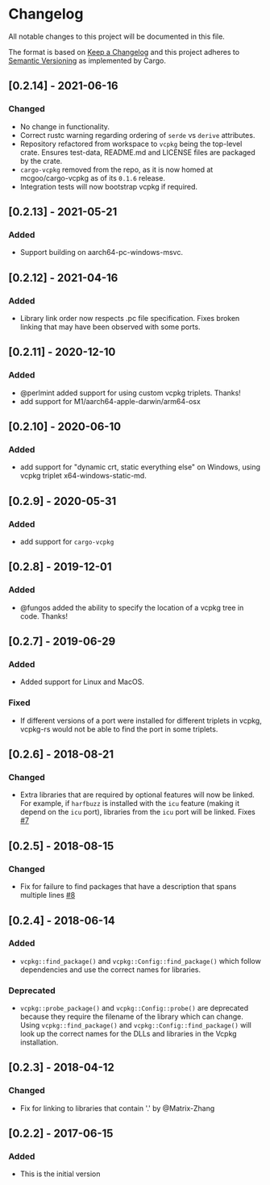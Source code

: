 # Changelog

All notable changes to this project will be documented in this file.

The format is based on [Keep a Changelog](http://keepachangelog.com/en/1.0.0/)
and this project adheres to [Semantic Versioning](http://semver.org/spec/v2.0.0.html) as implemented by Cargo.

## [0.2.14] - 2021-06-16

### Changed

- No change in functionality.
- Correct rustc warning regarding ordering of `serde` vs `derive` attributes.
- Repository refactored from workspace to `vcpkg` being the top-level crate.
  Ensures test-data, README.md and LICENSE files are packaged by the crate.
- `cargo-vcpkg` removed from the repo, as it is now homed at mcgoo/cargo-vcpkg
  as of its `0.1.6` release.
- Integration tests will now bootstrap vcpkg if required.

## [0.2.13] - 2021-05-21

### Added

- Support building on aarch64-pc-windows-msvc.

## [0.2.12] - 2021-04-16

### Added

- Library link order now respects .pc file specification. Fixes broken linking that may have been observed with some ports.

## [0.2.11] - 2020-12-10

### Added

- @perlmint added support for using custom vcpkg triplets. Thanks!
- add support for M1/aarch64-apple-darwin/arm64-osx

## [0.2.10] - 2020-06-10

### Added

- add support for "dynamic crt, static everything else" on Windows, using vcpkg triplet x64-windows-static-md.

## [0.2.9] - 2020-05-31

### Added

- add support for `cargo-vcpkg`

## [0.2.8] - 2019-12-01

### Added

- @fungos added the ability to specify the location of a vcpkg tree in code. Thanks!

## [0.2.7] - 2019-06-29

### Added

- Added support for Linux and MacOS.

### Fixed

- If different versions of a port were installed for different triplets in vcpkg, vcpkg-rs would not be able to find the port in
  some triplets.

## [0.2.6] - 2018-08-21

### Changed

- Extra libraries that are required by optional features will now be linked. For example, if `harfbuzz` is installed with the `icu` feature (making it depend on the `icu` port), libraries from the `icu` port will be linked. Fixes [#7](https://github.com/mcgoo/vcpkg-rs/issues/7)

## [0.2.5] - 2018-08-15

### Changed

- Fix for failure to find packages that have a description that spans multiple lines [#8](https://github.com/mcgoo/vcpkg-rs/issues/8)

## [0.2.4] - 2018-06-14

### Added

- `vcpkg::find_package()` and `vcpkg::Config::find_package()` which follow dependencies and use the correct names for libraries.

### Deprecated

- `vcpkg::probe_package()` and `vcpkg::Config::probe()` are deprecated because they require the filename of the library which can change. Using `vcpkg::find_package()` and `vcpkg::Config::find_package()` will look up the correct names for the DLLs and libraries in the Vcpkg installation.

## [0.2.3] - 2018-04-12

### Changed

- Fix for linking to libraries that contain '.' by @Matrix-Zhang

## [0.2.2] - 2017-06-15

### Added

- This is the initial version
